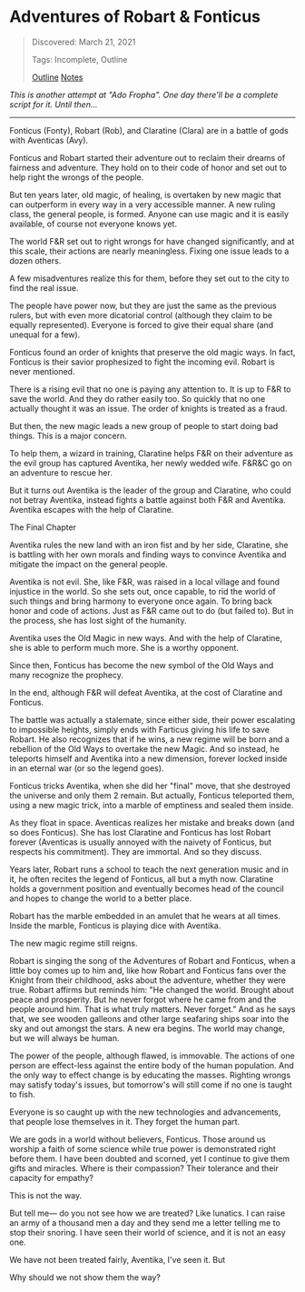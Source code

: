 # Adventures of Robart & Fonticus
> Discovered: March 21, 2021
>
> Tags: Incomplete, Outline
>
> [Outline](./outline.md)
> [Notes](./notes.md)

*This is another attempt at "Ado Fropha". One day there'll be a complete script for it. Until then...*

---

Fonticus (Fonty), Robart (Rob), and Claratine (Clara) are in a battle of gods with Aventicas (Avy).

Fonticus and Robart started their adventure out to reclaim their dreams of fairness and adventure. They hold on to their code of honor and set out to help right the wrongs of the people.

But ten years later, old magic, of healing, is overtaken by new magic that can outperform in every way in a very accessible manner. A new ruling class, the general people, is formed. Anyone can use magic and it is easily available, of course not everyone knows yet.

The world F&R set out to right wrongs for have changed significantly, and at this scale, their actions are nearly meaningless. Fixing one issue leads to a dozen others.

A few misadventures realize this for them, before they set out to the city to find the real issue.

The people have power now, but they are just the same as the previous rulers, but with even more dicatorial control (although they claim to be equally represented). Everyone is forced to give their equal share (and unequal for a few).

Fonticus found an order of knights that preserve the old magic ways. In fact, Fonticus is their savior prophesized to fight the incoming evil. Robart is never mentioned.

There is a rising evil that no one is paying any attention to. It is up to F&R to save the world. And they do rather easily too. So quickly that no one actually thought it was an issue. The order of knights is treated as a fraud.

But then, the new magic leads a new group of people to start doing bad things. This is a major concern.

To help them, a wizard in training, Claratine helps F&R on their adventure as the evil group has captured Aventika, her newly wedded wife. F&R&C go on an adventure to rescue her.

But it turns out Aventika is the leader of the group and Claratine, who could not betray Aventika, instead fights a battle against both F&R and Aventika. Aventika escapes with the help of Claratine.

The Final Chapter

Aventika rules the new land with an iron fist and by her side, Claratine, she is battling with her own morals and finding ways to convince Aventika and mitigate the impact on the general people.

Aventika is not evil. She, like F&R, was raised in a local village and found injustice in the world. So she sets out, once capable, to rid the world of such things and bring harmony to everyone once again. To bring back honor and code of actions. Just as F&R came out to do (but failed to). But in the process, she has lost sight of the humanity.

Aventika uses the Old Magic in new ways. And with the help of Claratine, she is able to perform much more. She is a worthy opponent.

Since then, Fonticus has become the new symbol of the Old Ways and many recognize the prophecy.

In the end, although F&R will defeat Aventika, at the cost of Claratine and Fonticus.

The battle was actually a stalemate, since either side, their power escalating to impossible heights, simply ends with Farticus giving his life to save Robart. He also recognizes that if he wins, a new regime will be born and a rebellion of the Old Ways to overtake the new Magic. And so instead, he teleports himself and Aventika into a new dimension, forever locked inside in an eternal war (or so the legend goes).

Fonticus tricks Aventika, when she did her "final" move, that she destroyed the universe and only them 2 remain. But actually, Fonticus teleported them, using a new magic trick, into a marble of emptiness and sealed them inside.

As they float in space. Aventicas realizes her mistake and breaks down (and so does Fonticus). She has lost Claratine and Fonticus has lost Robart forever (Aventicas is usually annoyed with the naivety of Fonticus, but respects his commitment). They are immortal. And so they discuss.

Years later, Robart runs a school to teach the next generation music and in it, he often recites the legend of Fonticus, all but a myth now. Claratine holds a government position and eventually becomes head of the council and hopes to change the world to a better place.

Robart has the marble embedded in an amulet that he wears at all times. Inside the marble, Fonticus is playing dice with Aventika.

The new magic regime still reigns.

Robart is singing the song of the Adventures of Robart and Fonticus, when a little boy comes up to him and, like how Robart and Fonticus fans over the Knight from their childhood, asks about the adventure, whether they were true. Robart affirms but reminds him: "He changed the world. Brought about peace and prosperity. But he never forgot where he came from and the people around him. That is what truly matters. Never forget." And as he says that, we see wooden galleons and other large seafaring ships soar into the sky and out amongst the stars. A new era begins. The world may change, but we will always be human.

The power of the people, although flawed, is immovable. The actions of one person are effect-less against the entire body of the human population. And the only way to effect change is by educating the masses. Righting wrongs may satisfy today's issues, but tomorrow's will still come if no one is taught to fish.

Everyone is so caught up with the new technologies and advancements, that people lose themselves in it. They forget the human part.

We are gods in a world without believers, Fonticus. Those around us worship a faith of some science while true power is demonstrated right before them. I have been doubted and scorned, yet I continue to give them gifts and miracles. Where is their compassion? Their tolerance and their capacity for empathy?

This is not the way.

But tell me— do you not see how we are treated? Like lunatics. I can raise an army of a thousand men a day and they send me a letter telling me to stop their snoring. I have seen their world of science, and it is not an easy one.

We have not been treated fairly, Aventika, I've seen it. But

Why should we not show them the way?
